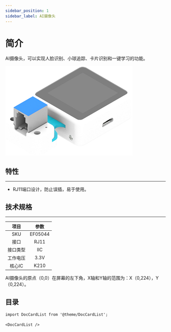 ```yaml
---
sidebar_position: 1
sidebar_label: AI摄像头
---
```


# 简介
AI摄像头，可以实现人脸识别、小球追踪、卡片识别和一键学习的功能。

![](./images/05035_01.png)

## 特性
---
- RJ11端口设计，防止误插，易于使用。
## 技术规格
---

项目 | 参数
:-: | :-:
SKU|EF05044
接口|RJ11
接口类型|IIC
工作电压|3.3V
核心IC|K210


AI摄像头的原点（0,0）在屏幕的左下角，X轴和Y轴的范围为：X（0,224），Y（0,224）。

## 目录

```mdx-code-block
import DocCardList from '@theme/DocCardList';

<DocCardList />
```
